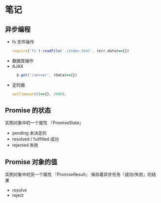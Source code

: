 # 笔记

## 异步编程
* fs 文件操作
    ```js
    require('fs').readFile('./index.html', (err,data)=>{})
    ```
* 数据库操作
* AJAX 
  ```js
    $.get('/server', (data)=>{})
  ```
* 定时器 
  ```js
  setTimeout(()=>{}, 2000);
  ```

## Promise 的状态
实例对象中的一个属性 『PromiseState』
* pending  未决定的
* resolved / fullfilled  成功
* rejected  失败

## Promise 对象的值
实例对象中的另一个属性 『PromiseResult』
保存着异步任务『成功/失败』的结果
* resolve
* reject 